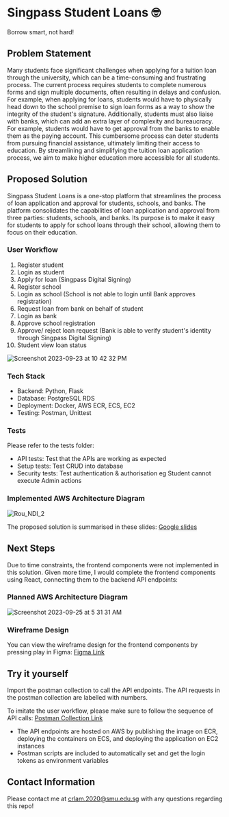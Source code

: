 # Singpass Student Loans 🤓

Borrow smart, not hard!

## Problem Statement

Many students face significant challenges when applying for a tuition loan through the university, which can be a time-consuming and frustrating process. The current process requires students to complete numerous forms and sign multiple documents, often resulting in delays and confusion. For example, when applying for loans, students would have to physically head down to the school premise to sign loan forms as a way to show the integrity of the student's signature. Additionally, students must also liaise with banks, which can add an extra layer of complexity and bureaucracy. For example, students would have to get approval from the banks to enable them as the paying account. This cumbersome process can deter students from pursuing financial assistance, ultimately limiting their access to education. By streamlining and simplifying the tuition loan application process, we aim to make higher education more accessible for all students.


## Proposed Solution

Singpass Student Loans is a one-stop platform that streamlines the process of loan application and approval for students, schools, and banks. The platform consolidates the capabilities of loan application and approval from three parties: students, schools, and banks. Its purpose is to make it easy for students to apply for school loans through their school, allowing them to focus on their education.

### User Workflow

1. Register student
2. Login as student
3. Apply for loan (Singpass Digital Signing)
4. Register school 
5. Login as school (School is not able to login until Bank approves registration)
6. Request loan from bank on behalf of student
7. Login as bank
8. Approve school registration
9. Approve/ reject loan request (Bank is able to verify student's identity through Singpass Digital Signing)
10. Student view loan status

![Screenshot 2023-09-23 at 10 42 32 PM](https://github.com/lamchingrou/singpass-student-loans/assets/72553981/8345ab6f-7e41-43d7-b74e-14383002bb93)

### Tech Stack

- Backend: Python, Flask
- Database: PostgreSQL RDS
- Deployment: Docker, AWS ECR, ECS, EC2
- Testing: Postman, Unittest

### Tests
Please refer to the tests folder:
- API tests: Test that the APIs are working as expected
- Setup tests: Test CRUD into database
- Security tests: Test authentication & authorisation eg Student cannot execute Admin actions

### Implemented AWS Architecture Diagram

![Rou_NDI_2](https://github.com/lamchingrou/singpass-student-loans/assets/72553981/651b7634-fa07-4b90-9d77-7110a997ecd3)


The proposed solution is summarised in these slides:
[Google slides](https://docs.google.com/presentation/d/1LMR1xFt_Micqpjxa6BNI5EU_axyO9E81o4LGhPyWpyI/edit?usp=sharing)

## Next Steps

Due to time constraints, the frontend components were not implemented in this solution. Given more time, I would complete the frontend components using React, connecting them to the backend API endpoints: 

### Planned AWS Architecture Diagram

![Screenshot 2023-09-25 at 5 31 31 AM](https://github.com/lamchingrou/singpass-student-loans/assets/72553981/37002623-ebdd-4746-8c00-ca05fc382996)


### Wireframe Design

You can view the wireframe design for the frontend components by pressing play in Figma: [Figma Link](https://www.figma.com/file/e6XEYZ9C0bzVNIXoLTN8x6/NDI-Wireframes?type=design&node-id=0%3A1&mode=design&t=HioERFttNWKGEF7L-1)

## Try it yourself

Import the postman collection to call the API endpoints. The API requests in the postman collection are labelled with numbers.


To imitate the user workflow, please make sure to follow the sequence of API calls: [Postman Collection Link](https://github.com/lamchingrou/singpass-student-loans/blob/main/singpass-student-loans.postman_collection.json)


- The API endpoints are hosted on AWS by publishing the image on ECR, deploying the containers on ECS, and deploying the application on EC2 instances
- Postman scripts are included to automatically set and get the login tokens as environment variables

## Contact Information
Please contact me at crlam.2020@smu.edu.sg with any questions regarding this repo!
